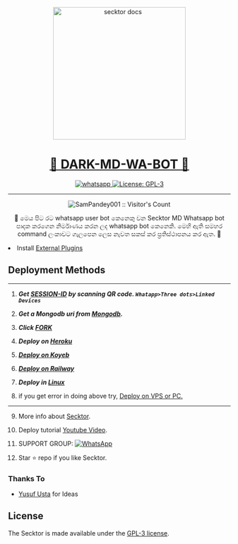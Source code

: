   <p align="center">  
  <a href="https://citel.vercel.app/">
    <img alt="secktor docs" height="300" src="https://i.imgur.com/Rgf8y2j.jpeg">
    <h1 align="center">👹 DARK-MD-WA-BOT 👹</h1>
  </a>
</p>
   
<p align="center">

  <a aria-label="Join our chats" href="https://chat.whatsapp.com/Bl2F9UTVU4CBfZU6eVnrbCl" target="_blank">
    <img alt="whatsapp" src="https://img.shields.io/badge/Join Group-25D366?style=for-the-badge&logo=whatsapp&logoColor=white" />
  </a>
 
  <a aria-label="Secktor is free to use" href="https://github.com/SamPandey001/Secktor-Md/blob/main/LICENCE" target="_blank">
    <img alt="License: GPL-3" src="https://badges.frapsoft.com/os/gpl/gpl.png?v=103)](https://opensource.org/licenses/GPL-3.0/" target="_blank" />
  </a>
</p>


---

<p align="center"><img src="https://profile-counter.glitch.me/{SamPandey001}/count.svg" alt="SamPandey001 :: Visitor's Count" /></p>

  <p align="center"> 📌  මෙය පිට රට whatsapp user bot කෙනෙකු වන Secktor MD Whatsapp bot පාදක කරගෙන නිර්මාණය කරන ලද whatsapp bot කෙනෙකි. මෙහි ඇති සමහර command ලංකාවට ගැලපෙන ලෙස නැවත සකස් කර ප්‍රතිස්ථාපනය කර ඇත. 📌 </p
 
- Install [External Plugins](https://github.com/chamiofficial/CHAMI-MDv1-Plugins)
## Deployment Methods
---
1. ***Get [SESSION-ID](https://secktorbot.tech) by scanning QR code. `Whatapp>Three dots>Linked Devices`***
2.  ***Get a Mongodb uri from [Mongodb](https://github.com/SamPandey001/Secktor-Md/wiki/Mongodb-URI).***
3.  ***Click [FORK](https://github.com/chamiofficial/CHAMI-MDv1/fork)***
4.  ***Deploy on [Heroku](https://secktorbot.tech/heroku)***

5. ***[Deploy on Koyeb](https://secktorbot.me/koyeb)***

6.  ***[Deploy on Railway](https://secktorbot.tech/railway)***
  
7. ***Deploy in [Linux](https://github.com/SamPandey001/Secktor-Deploy#deploy-in-any-shell-including-termux)***

8. if you get error in doing above try, [Deploy on VPS or PC.](https://github.com/SamPandey001/Secktor-Md/blob/main/deploy-on-vps.md)
---
9. More info about [Secktor](https://secktorbot.tech/).
10. Deploy tutorial [Youtube Video](https://secktorbot.tech/youtube).

11. SUPPORT GROUP: <a href="https://secktorbot.tech/support"><img alt="WhatsApp" src="https://camo.githubusercontent.com/2157131829ac512183ee8f8b6c6f803688a4cc66a2e686602844e80478401a7c/68747470733a2f2f696d672e736869656c64732e696f2f62616467652f4a6f696e2047726f75702d3235443336363f7374796c653d666f722d7468652d6261646765266c6f676f3d7768617473617070266c6f676f436f6c6f723d7768697465"/></a>

12. Star ⭐ repo if you like Secktor.
### Thanks To

- [Yusuf Usta](https://github.com/yusufusta) for Ideas

## License

The Secktor is made available under the [GPL-3 license](https://github.com/SamPandey001/Secktor-Md/blob/main/LICENCE). 
